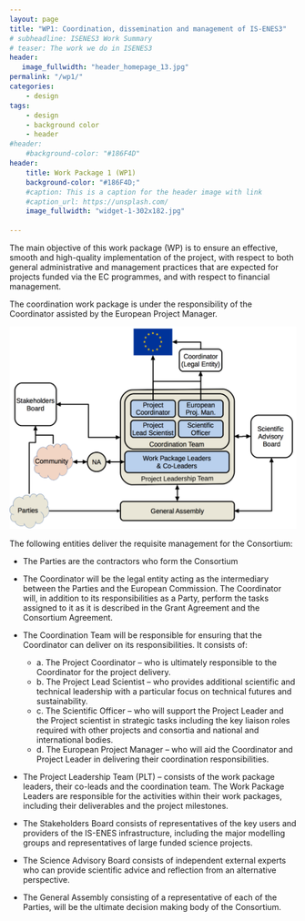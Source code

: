 ```yaml
---
layout: page
title: "WP1: Coordination, dissemination and management of IS-ENES3"
# subheadline: ISENES3 Work Summary
# teaser: The work we do in ISENES3
header:
   image_fullwidth: "header_homepage_13.jpg"
permalink: "/wp1/"
categories:
    - design
tags:
    - design
    - background color
    - header
#header:
    #background-color: "#186F4D"
header:
    title: Work Package 1 (WP1)
    background-color: "#186F4D;"
    #caption: This is a caption for the header image with link
    #caption_url: https://unsplash.com/
    image_fullwidth: "widget-1-302x182.jpg"

---
```


The main objective of this work package (WP) is to ensure an effective, smooth and high-quality implementation of the project, with respect to both general administrative and management practices that are expected for projects funded via the EC programmes, and with respect to financial management.

The coordination work package is under the responsibility of the Coordinator assisted by the European Project Manager.

![wp1](../images/ISENES3ManagementStructure.jpg)


The following entities deliver the requisite management for the Consortium:

- The Parties are the contractors who form the Consortium

- The Coordinator will be the legal entity acting as the intermediary between the Parties and the European Commission. The Coordinator will, in addition to its responsibilities as a Party, perform the tasks assigned to it as it is described in the Grant Agreement and the Consortium Agreement.

- The Coordination Team will be responsible for ensuring that the Coordinator can deliver on its responsibilities. It consists of:
  - a. The Project Coordinator – who is ultimately responsible to the Coordinator for the project delivery.
  - b. The Project Lead Scientist – who provides additional scientific and technical leadership with a particular focus on technical futures and sustainability.
  - c. The Scientific Officer – who will support the Project Leader and the Project scientist in strategic tasks including the key liaison roles required with other projects and consortia and national and international bodies.
  - d. The European Project Manager – who will aid the Coordinator and Project Leader in delivering their coordination responsibilities.
- The Project Leadership Team (PLT) – consists of the work package leaders, their co-leads and the coordination team. The Work Package Leaders are responsible for the activities within their work packages, including their deliverables and the project milestones.
- The Stakeholders Board consists of representatives of the key users and providers of the IS-ENES infrastructure, including the major modelling groups and representatives of large funded science projects.
- The Science Advisory Board consists of independent external experts who can provide scientific advice and reflection from an alternative perspective.
- The General Assembly consisting of a representative of each of the Parties, will be the ultimate decision making body of the Consortium.
